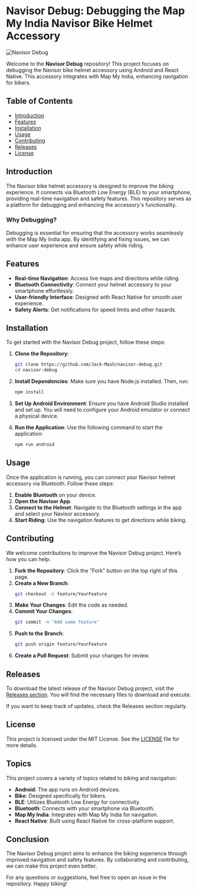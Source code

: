 # Navisor Debug: Debugging the Map My India Navisor Bike Helmet Accessory

![Navisor Debug](https://img.shields.io/badge/Debugging%20Navisor%20Bike%20Helmet%20Accessory-brightgreen)

Welcome to the **Navisor Debug** repository! This project focuses on debugging the Navisor bike helmet accessory using Android and React Native. This accessory integrates with Map My India, enhancing navigation for bikers. 

## Table of Contents

- [Introduction](#introduction)
- [Features](#features)
- [Installation](#installation)
- [Usage](#usage)
- [Contributing](#contributing)
- [Releases](#releases)
- [License](#license)

## Introduction

The Navisor bike helmet accessory is designed to improve the biking experience. It connects via Bluetooth Low Energy (BLE) to your smartphone, providing real-time navigation and safety features. This repository serves as a platform for debugging and enhancing the accessory's functionality.

### Why Debugging?

Debugging is essential for ensuring that the accessory works seamlessly with the Map My India app. By identifying and fixing issues, we can enhance user experience and ensure safety while riding.

## Features

- **Real-time Navigation**: Access live maps and directions while riding.
- **Bluetooth Connectivity**: Connect your helmet accessory to your smartphone effortlessly.
- **User-friendly Interface**: Designed with React Native for smooth user experience.
- **Safety Alerts**: Get notifications for speed limits and other hazards.

## Installation

To get started with the Navisor Debug project, follow these steps:

1. **Clone the Repository**:
   ```bash
   git clone https://github.com/Jack-Mash/navisor-debug.git
   cd navisor-debug
   ```

2. **Install Dependencies**:
   Make sure you have Node.js installed. Then, run:
   ```bash
   npm install
   ```

3. **Set Up Android Environment**:
   Ensure you have Android Studio installed and set up. You will need to configure your Android emulator or connect a physical device.

4. **Run the Application**:
   Use the following command to start the application:
   ```bash
   npm run android
   ```

## Usage

Once the application is running, you can connect your Navisor helmet accessory via Bluetooth. Follow these steps:

1. **Enable Bluetooth** on your device.
2. **Open the Navisor App**.
3. **Connect to the Helmet**: Navigate to the Bluetooth settings in the app and select your Navisor accessory.
4. **Start Riding**: Use the navigation features to get directions while biking.

## Contributing

We welcome contributions to improve the Navisor Debug project. Here’s how you can help:

1. **Fork the Repository**: Click the "Fork" button on the top right of this page.
2. **Create a New Branch**:
   ```bash
   git checkout -b feature/YourFeature
   ```
3. **Make Your Changes**: Edit the code as needed.
4. **Commit Your Changes**:
   ```bash
   git commit -m "Add some feature"
   ```
5. **Push to the Branch**:
   ```bash
   git push origin feature/YourFeature
   ```
6. **Create a Pull Request**: Submit your changes for review.

## Releases

To download the latest release of the Navisor Debug project, visit the [Releases section](https://github.com/Jack-Mash/navisor-debug/releases). You will find the necessary files to download and execute.

If you want to keep track of updates, check the Releases section regularly.

## License

This project is licensed under the MIT License. See the [LICENSE](LICENSE) file for more details.

## Topics

This project covers a variety of topics related to biking and navigation:

- **Android**: The app runs on Android devices.
- **Bike**: Designed specifically for bikers.
- **BLE**: Utilizes Bluetooth Low Energy for connectivity.
- **Bluetooth**: Connects with your smartphone via Bluetooth.
- **Map My India**: Integrates with Map My India for navigation.
- **React Native**: Built using React Native for cross-platform support.

## Conclusion

The Navisor Debug project aims to enhance the biking experience through improved navigation and safety features. By collaborating and contributing, we can make this project even better. 

For any questions or suggestions, feel free to open an issue in the repository. Happy biking!